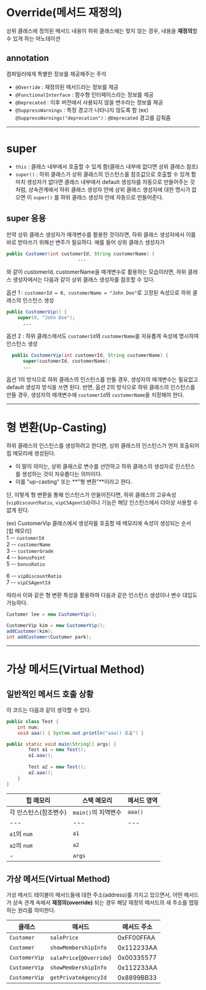 # Override(메서드 재정의)
상위 클래스에 정의된 메서드 내용이 하위 클래스에는 맞지 않는 경우, 내용을 **재정의**할 수 있게 하는 어노테이션

## annotation
컴파일러에게 특별한 정보를 제공해주는 주석
- `@Override` : 재정의된 메서드라는 정보를 제공
- `@FunctionalInterface` : 함수형 인터페이스라는 정보를 제공
- `@Deprecated` : 이후 버전에서 사용되지 않을 변수라는 정보를 제공
- `@SuppressWarnings` : 특정 경고가 나타나지 않도록 함
 (ex) `@SuppressWarnings("deprecation")` : `@Deprecated` 경고를 감춰줌

----

# super
- `this` : 클래스 내부에서 호출할 수 있게 함(클래스 내부에 없다면 상위 클래스 참조)
- `super()` : 하위 클래스가 상위 클래스의 인스턴스를 참조값으로 호출할 수 있게 함  
  마치 생성자가 없다면 클래스 내부에서 default 생성자를 자동으로 만들어주는 것처럼, 상속관계에서 하위 클래스 생성자 안에 상위 클래스 생성자에 대한 명시가 없으면 이 `super()` 를 하위 클래스 생성자 안에 자동으로 만들어준다.

## super 응용
만약 상위 클래스 생성자가 매개변수를 활용한 것이라면, 하위 클래스 생성자에서 이를 바로 받아쓰기 위해선 변주가 필요하다. 예를 들어 상위 클래스 생성자가
```java
public Customer(int customerId, String customerName) {
                          ...

```
와 같이 customerId, customerName을 매개변수로 활용하는 모습이라면, 하위 클래스 생성자에서는 다음과 같이 상위 클래스 생성자를 참조할 수 있다.

옵션 1 : `customerId = 0, customerName = "John Doe"`로 고정된 속성으로 하위 클래스의 인스턴스 생성

```java
public CustomerVip() {
	super(0, "John Doe");
      ...
```

옵션 2 : 하위 클래스에서도 `customerId`와 `customerName`을 자유롭게 속성에 명시하여 인스턴스 생성

```java
  public CustomerVip(int customerId, String customerName) {
      super(customerId, customerName);
      ...
```

옵션 1의 방식으로 하위 클래스의 인스턴스를 만들 경우, 생성자의 매개변수는 필요없고 default 생성자 방식을 쓰면 된다. 반면, 옵션 2의 방식으로 하위 클래스의 인스턴스를 만들 경우, 생성자의 매개변수에 `customerId`와 `customerName`을 지정해야 한다.


----

# 형 변환(Up-Casting)
하위 클래스의 인스턴스를 생성하려고 한다면, 상위 클래스의 인스턴스가 먼저 호출되어 힙 메모리에 생성된다.
- 이 말의 의미는, 상위 클래스로 변수를 선언하고 하위 클래스의 생성자로 인스턴스를 생성하는 것이 자유롭다는 의미이다.
- 이를 "up-casting" 또는 **"형 변환"**이라고 한다.

단, 이렇게 형 변환을 통해 인스턴스가 만들어진다면, 하위 클래스의 고유속성(`vipDiscountRatio`, `vipCSAgentId`)이나 기능은 해당 인스턴스에서 더이상 사용할 수 없게 된다.

(ex) CustomerVip 클래스에서 생성자를 호출할 때 메모리에 속성이 생성되는 순서  
[힙 메모리]  
1 -- `customerId`  
2 -- `customerName`  
3 -- `customerGrade`  
4 -- `bonusPoint`  
5 -- `bonusRatio`

6 -- `vipDiscountRatio`  
7 -- `vipCSAgentId`


따라서 이와 같은 형 변환 특성을 활용하여 다음과 같은 인스턴스 생성이나 변수 대입도 가능하다.
```java
Customer lee = new CustomerVip();

CustomerVip kim = new CustomerVip();
addCustomer(kim);
int addCustomer(Customer park);
```

----

# 가상 메서드(Virtual Method)

## 일반적인 메서드 호출 상황
이 코드는 다음과 같이 생각할 수 있다.

```java
public class Test {
	int num;
	void aaa() { System.out.println("aaa() 호출") }

public static void main(String[] args) {
		Test a1 = new Test();
		a1.aaa();
		
		Test a2 = new Test();
		a2.aaa();
	}
}
```

|힙 메모리|스택 메모리|메서드 영역|
|---|---|---|
|각 인스턴스(참조변수)|`main()`의 지역변수|`aaa()`|
|---|---|---|
|`a1`의 `num`|`a1`||
|`a2`의 `num`|`a2`||
|-|`args`||

## 가상 메서드(Virtual Method)
가상 메서드 테이블이 메서드들에 대한 주소(address)를 가지고 있으면서, 어떤 메서드가 상속 관계 속에서 **재정의(override)** 되는 경우 해당 재정의 메서드의 새 주소를 맵핑하는 원리를 의미한다.

|클래스|메서드|메서드 주소|
|---|---|---|
|`Customer`|`salePrice`|0xFF00FFAA|
|`Customer`|`showMembershipInfo`|0x112233AA|
|`CustomerVip`|`salePrice`(`@Override`)|0x00335577|
|`CustomerVip`|`showMembershipInfo`|0x112233AA|
|`CustomerVip`|`getPrivateAgencyId`|0x8899BB33|